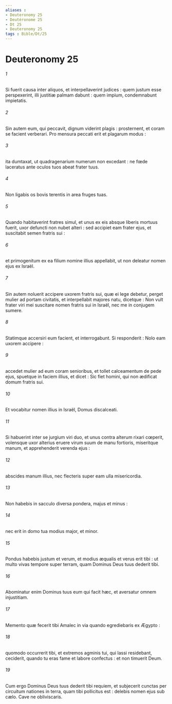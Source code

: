 ```yaml
---
aliases : 
- Deuteronomy 25
- Deutéronome 25
- Dt 25
- Deuteronomy 25
tags : Bible/Dt/25
---
```


# Deuteronomy 25

###### 1
Si fuerit causa inter aliquos, et interpellaverint judices : quem justum esse perspexerint, illi justitiæ palmam dabunt : quem impium, condemnabunt impietatis.
###### 2
Sin autem eum, qui peccavit, dignum viderint plagis : prosternent, et coram se facient verberari. Pro mensura peccati erit et plagarum modus :
###### 3
ita dumtaxat, ut quadragenarium numerum non excedant : ne fœde laceratus ante oculos tuos abeat frater tuus.
###### 4
Non ligabis os bovis terentis in area fruges tuas.
###### 5
Quando habitaverint fratres simul, et unus ex eis absque liberis mortuus fuerit, uxor defuncti non nubet alteri : sed accipiet eam frater ejus, et suscitabit semen fratris sui :
###### 6
et primogenitum ex ea filium nomine illius appellabit, ut non deleatur nomen ejus ex Israël.
###### 7
Sin autem noluerit accipere uxorem fratris sui, quæ ei lege debetur, perget mulier ad portam civitatis, et interpellabit majores natu, dicetque : Non vult frater viri mei suscitare nomen fratris sui in Israël, nec me in conjugem sumere.
###### 8
Statimque accersiri eum facient, et interrogabunt. Si responderit : Nolo eam uxorem accipere :
###### 9
accedet mulier ad eum coram senioribus, et tollet calceamentum de pede ejus, spuetque in faciem illius, et dicet : Sic fiet homini, qui non ædificat domum fratris sui.
###### 10
Et vocabitur nomen illius in Israël, Domus discalceati.
###### 11
Si habuerint inter se jurgium viri duo, et unus contra alterum rixari cœperit, volensque uxor alterius eruere virum suum de manu fortioris, miseritque manum, et apprehenderit verenda ejus :
###### 12
abscides manum illius, nec flecteris super eam ulla misericordia.
###### 13
Non habebis in sacculo diversa pondera, majus et minus :
###### 14
nec erit in domo tua modius major, et minor.
###### 15
Pondus habebis justum et verum, et modius æqualis et verus erit tibi : ut multo vivas tempore super terram, quam Dominus Deus tuus dederit tibi.
###### 16
Abominatur enim Dominus tuus eum qui facit hæc, et aversatur omnem injustitiam.
###### 17
Memento quæ fecerit tibi Amalec in via quando egrediebaris ex Ægypto :
###### 18
quomodo occurrerit tibi, et extremos agminis tui, qui lassi residebant, ceciderit, quando tu eras fame et labore confectus : et non timuerit Deum.
###### 19
Cum ergo Dominus Deus tuus dederit tibi requiem, et subjecerit cunctas per circuitum nationes in terra, quam tibi pollicitus est : delebis nomen ejus sub cælo. Cave ne obliviscaris.
